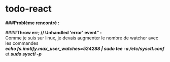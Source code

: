 # todo-react

**###Problème rencontré :**

**####Throw err; // Unhandled 'error' event" :**<br> Comme je suis sur linux, je devais augmenter le nombre de watcher avec les commandes <br> ***echo fs.inotify.max_user_watches=524288 | sudo tee -a /etc/sysctl.conf*** et ***sudo sysctl -p***
